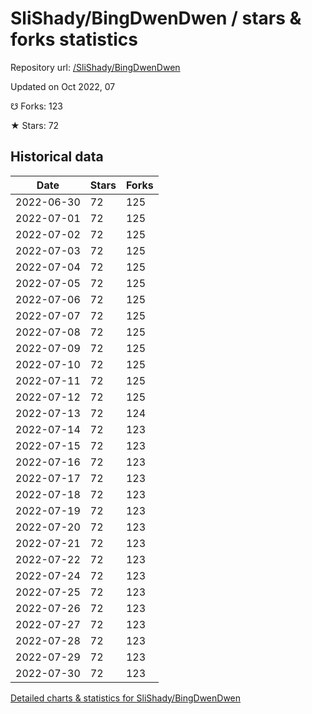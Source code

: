 # SliShady/BingDwenDwen / stars & forks statistics

Repository url: [/SliShady/BingDwenDwen](https://github.com/SliShady/BingDwenDwen)

Updated on Oct 2022, 07

☋ Forks: 123

★ Stars: 72

## Historical data
| Date | Stars | Forks |
|------|-------|-------|
| 2022-06-30 | 72 | 125 | 
| 2022-07-01 | 72 | 125 | 
| 2022-07-02 | 72 | 125 | 
| 2022-07-03 | 72 | 125 | 
| 2022-07-04 | 72 | 125 | 
| 2022-07-05 | 72 | 125 | 
| 2022-07-06 | 72 | 125 | 
| 2022-07-07 | 72 | 125 | 
| 2022-07-08 | 72 | 125 | 
| 2022-07-09 | 72 | 125 | 
| 2022-07-10 | 72 | 125 | 
| 2022-07-11 | 72 | 125 | 
| 2022-07-12 | 72 | 125 | 
| 2022-07-13 | 72 | 124 | 
| 2022-07-14 | 72 | 123 | 
| 2022-07-15 | 72 | 123 | 
| 2022-07-16 | 72 | 123 | 
| 2022-07-17 | 72 | 123 | 
| 2022-07-18 | 72 | 123 | 
| 2022-07-19 | 72 | 123 | 
| 2022-07-20 | 72 | 123 | 
| 2022-07-21 | 72 | 123 | 
| 2022-07-22 | 72 | 123 | 
| 2022-07-24 | 72 | 123 | 
| 2022-07-25 | 72 | 123 | 
| 2022-07-26 | 72 | 123 | 
| 2022-07-27 | 72 | 123 | 
| 2022-07-28 | 72 | 123 | 
| 2022-07-29 | 72 | 123 | 
| 2022-07-30 | 72 | 123 | 


[Detailed charts & statistics for SliShady/BingDwenDwen](https://reviewgithub.com/rep/SliShady/BingDwenDwen)
